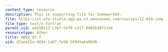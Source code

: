 ```yaml
---
content_type: resource
description: This is supporting file for homework03.
file: https://ol-ocw-studio-app-qa.s3.amazonaws.com/courses/12-010-computational-methods-of-scientific-programming-fall-2011/d2aee25a483e1a877e5058945a6a96d0_HW02_03.f
file_type: text/x-fortran
parent_uid: e4d10212-c3b7-5470-c21f-8d65b30722d4
resourcetype: Other
title: HW02_03.f
uid: d2aee25a-483e-1a87-7e50-58945a6a96d0
---
```

